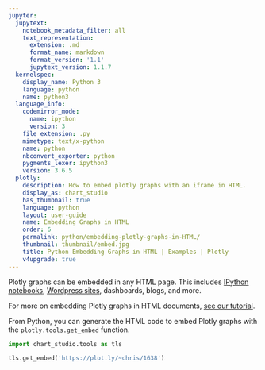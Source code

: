 ```yaml
---
jupyter:
  jupytext:
    notebook_metadata_filter: all
    text_representation:
      extension: .md
      format_name: markdown
      format_version: '1.1'
      jupytext_version: 1.1.7
  kernelspec:
    display_name: Python 3
    language: python
    name: python3
  language_info:
    codemirror_mode:
      name: ipython
      version: 3
    file_extension: .py
    mimetype: text/x-python
    name: python
    nbconvert_exporter: python
    pygments_lexer: ipython3
    version: 3.6.5
  plotly:
    description: How to embed plotly graphs with an iframe in HTML.
    display_as: chart_studio
    has_thumbnail: true
    language: python
    layout: user-guide
    name: Embedding Graphs in HTML
    order: 6
    permalink: python/embedding-plotly-graphs-in-HTML/
    thumbnail: thumbnail/embed.jpg
    title: Python Embedding Graphs in HTML | Examples | Plotly
    v4upgrade: true
---
```


Plotly graphs can be embedded in any HTML page. This includes [IPython notebooks](https://plot.ly/ipython-notebooks/), [Wordpress sites](https://wordpress.org/plugins/wp-plotly), dashboards, blogs, and more.

For more on embedding Plotly graphs in HTML documents, [see our tutorial](https://plot.ly/how-to-embed-plotly-graphs-in-websites).

From Python, you can generate the HTML code to embed Plotly graphs with the `plotly.tools.get_embed` function.


```python
import chart_studio.tools as tls

tls.get_embed('https://plot.ly/~chris/1638')
```

```python

```
